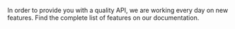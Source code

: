 In order to provide you with a quality API,
we are working every day on new features.
Find the complete list of
features on our documentation.